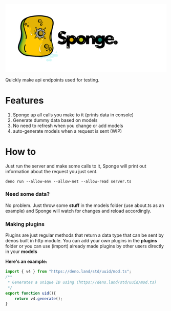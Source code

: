 ![alt text](https://github.com/duart38/Sponge/blob/master/logo.png "logo")

Quickly make api endpoints used for testing.

# Features
1. Sponge up all calls you make to it (prints data in console)
2. Generate dummy data based on models
3. No need to refresh when you change or add models
4. auto-generate models when a request is sent (WIP)

# How to
Just run the server and make some calls to it, Sponge will print out information about the request you just sent.
```Shell
deno run --allow-env --allow-net --allow-read server.ts
```

### Need some data?
No problem. Just throw some **stuff** in the models folder (use about.ts as an example) and Sponge will watch for changes and reload accordingly.


### Making plugins
Plugins are just regular methods that return a data type that can be sent by denos built in http module.
You can add your own plugins in the **plugins** folder or you can use (import) already made plugins by other users directly in your **models**

**Here's an example:**

```javascript
import { v4 } from "https://deno.land/std/uuid/mod.ts";
/**
 * Generates a unique ID using (https://deno.land/std/uuid/mod.ts)
 */
export function uid(){
    return v4.generate();
}
```